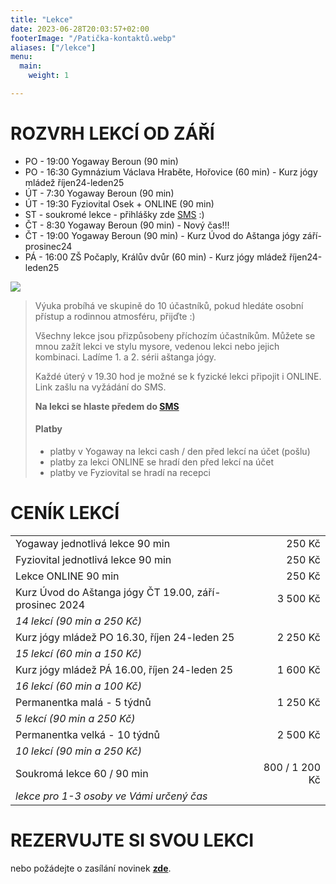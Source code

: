 ```yaml
---
title: "Lekce"
date: 2023-06-28T20:03:57+02:00
footerImage: "/Patička-kontaktů.webp"
aliases: ["/lekce"]
menu:
  main:
    weight: 1

---
```


# ROZVRH LEKCÍ OD ZÁŘÍ

- PO - 19:00 Yogaway Beroun (90 min)
- PO - 16:30 Gymnázium Václava Hraběte, Hořovice (60 min) - Kurz jógy mládež říjen24-leden25
- ÚT - 7:30 Yogaway Beroun (90 min)
- ÚT - 19:30 Fyziovital Osek + ONLINE (90 min)
- ST - soukromé lekce - přihlášky zde [SMS](/kontakty) :)
- ČT - 8:30 Yogaway Beroun (90 min) - Nový čas!!!
- ČT - 19:00 Yogaway Beroun (90 min) - Kurz Úvod do Aštanga jógy září-prosinec24
- PÁ - 16:00 ZŠ Počaply, Králův dvůr (60 min) - Kurz jógy mládež říjen24-leden25

![](Ilustrace-rozvrhu.png)

>Výuka probíhá ve skupině do 10 účastníků, pokud hledáte osobní přístup a rodinnou atmosféru, přijďte :)
>
>Všechny lekce jsou přizpůsobeny příchozím účastníkům. Můžete se mnou zažít lekci ve stylu mysore, vedenou lekci nebo jejich kombinaci. Ladíme 1. a 2. sérii aštanga jógy.
>
>Každé úterý v 19.30 hod je možné se k fyzické lekci připojit i ONLINE. Link zašlu na vyžádání do SMS.
>
>**Na lekci se hlaste předem do [SMS](/kontakty)**
>
>#### Platby
> - platby v Yogaway na lekci cash / den před lekcí na účet (pošlu)
> - platby za lekci ONLINE se hradí den před lekcí na účet
> - platby ve Fyziovital se hradí na recepci

# CENÍK LEKCÍ

<!--
| Kurz pro (věčné) začátečníky ČTVRTEK od 19 hod: 04-06/2023 | 250 / 1000 Kč   |
| *Jednotlivá lekce 250 Kč / permanentka kal. měsíc 5 lekcí (90 min a 200 Kč)* |
-->
|                                                            |                 |
| ---------------------------------------------------------- | ---------------:|
| Yogaway jednotlivá lekce 90 min                            |   250 Kč        |
| Fyziovital jednotlivá lekce 90 min                         |   250 Kč        |
| Lekce ONLINE 90 min                                        |   250 Kč        |
| Kurz Úvod do Aštanga jógy ČT 19.00, září-prosinec 2024     | 3 500 Kč        |
| *14 lekcí (90 min a 250 Kč)*                                                 |
| Kurz jógy mládež PO 16.30, říjen 24-leden 25               | 2 250 Kč        |
| *15 lekcí (60 min a 150 Kč)*                                                 |
| Kurz jógy mládež PÁ 16.00, říjen 24-leden 25               | 1 600 Kč        |
| *16 lekcí (60 min a 100 Kč)*                                                 |
| Permanentka malá - 5 týdnů                                 | 1 250 Kč        |
| *5 lekcí (90 min a 250 Kč)*                                                  |
| Permanentka velká - 10 týdnů                               | 2 500 Kč        |
| *10 lekcí (90 min a 250 Kč)*                                                 |
| Soukromá lekce 60 / 90 min                                 | 800 / 1 200 Kč  |
| *lekce pro 1-3 osoby ve Vámi určený čas*                                     |


# REZERVUJTE SI SVOU LEKCI

nebo požádejte o zasílání novinek [**zde**](/kontakty).
